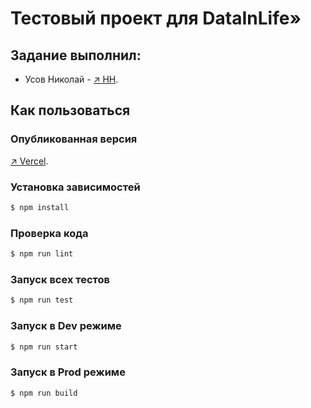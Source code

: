 
# Тестовый проект для DataInLife»



## Задание выполнил:

* Усов Николай - [↗️ HH](https://hh.ru/resume/ac6c3fc5ff091c971d0039ed1f766d4350667a).


## Как пользоваться

### Опубликованная версия

 [↗️ Vercel](https://datainlife-test-nvzq6e0un-nikolayusov.vercel.app/kol_ca_kruglogo_secheniya_o_ring).

### Установка зависимостей

```bash
$ npm install
```

### Проверка кода

```bash
$ npm run lint
```

### Запуск всех тестов

```bash
$ npm run test

```

### Запуск в Dev режиме

```bash
$ npm run start
```

### Запуск в Prod режиме

```bash
$ npm run build
```
